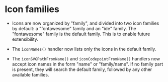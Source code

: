 # Icon families

* Icons are now organized by "family", and divided into two icon families by
  default: a "fontawesome" family and an "ide" family.  The "fontawesome"
  family is the default family.  This is to enable future extensibility.

* The `iconNames()` handler now lists only the icons in the default family.

* The `iconSVGPathFromName()` and `iconCodepointFromName()` handlers now
  accept icon names in the form "name" or "family/name".  If no family part is
  present, they will search the default family, followed by any other available
  families.
